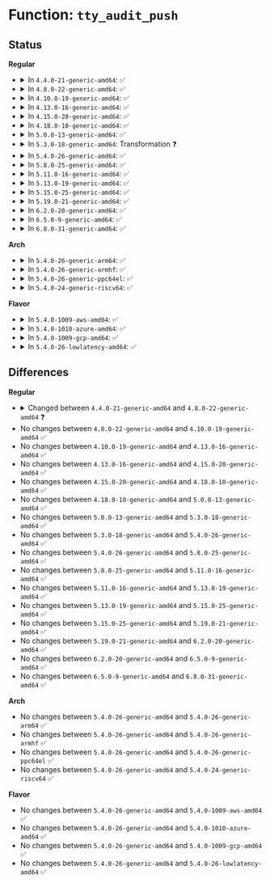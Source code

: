 # Function: <code>tty_audit_push</code>

## Status
<b>Regular</b>
<ul>
<li>
<details>
<summary>In <code>4.4.0-21-generic-amd64</code>: ✅</summary>

```c
void tty_audit_push(struct tty_struct * tty)
```

```json
{
  "name": "tty_audit_push",
  "collision_type": "Unique Global",
  "inline_type": "No",
  "funcs": [
    {
      "addr": 18446744071584011856,
      "name": "tty_audit_push",
      "external": true,
      "loc": "drivers/tty/tty_audit.c:325",
      "file": "drivers/tty/tty_audit.c",
      "inline": "seen, unknown",
      "caller_inline": [],
      "caller_func": [
        "drivers/tty/n_tty.c:n_tty_read"
      ]
    }
  ],
  "symbols": [
    {
      "addr": 18446744071584011856,
      "name": "tty_audit_push",
      "section": ".text",
      "bind": "STB_GLOBAL",
      "size": 211
    }
  ]
}
```
</details>
</li>
<li>
<details>
<summary>In <code>4.8.0-22-generic-amd64</code>: ✅</summary>

```c
int tty_audit_push()
```

```json
{
  "name": "tty_audit_push",
  "collision_type": "Unique Global",
  "inline_type": "No",
  "funcs": [
    {
      "addr": 18446744071584342080,
      "name": "tty_audit_push",
      "external": true,
      "loc": "drivers/tty/tty_audit.c:156",
      "file": "drivers/tty/tty_audit.c",
      "inline": "seen, unknown",
      "caller_inline": [],
      "caller_func": [
        "kernel/audit.c:audit_receive_msg",
        "drivers/tty/n_tty.c:n_tty_read",
        "drivers/tty/tty_audit.c:tty_audit_tiocsti"
      ]
    }
  ],
  "symbols": [
    {
      "addr": 18446744071584342080,
      "name": "tty_audit_push",
      "section": ".text",
      "bind": "STB_GLOBAL",
      "size": 118
    }
  ]
}
```
</details>
</li>
<li>
<details>
<summary>In <code>4.10.0-19-generic-amd64</code>: ✅</summary>

```c
int tty_audit_push()
```

```json
{
  "name": "tty_audit_push",
  "collision_type": "Unique Global",
  "inline_type": "No",
  "funcs": [
    {
      "addr": 18446744071584523920,
      "name": "tty_audit_push",
      "external": true,
      "loc": "drivers/tty/tty_audit.c:156",
      "file": "drivers/tty/tty_audit.c",
      "inline": "seen, unknown",
      "caller_inline": [],
      "caller_func": [
        "kernel/audit.c:audit_receive_msg",
        "drivers/tty/n_tty.c:n_tty_read",
        "drivers/tty/tty_audit.c:tty_audit_tiocsti"
      ]
    }
  ],
  "symbols": [
    {
      "addr": 18446744071584523920,
      "name": "tty_audit_push",
      "section": ".text",
      "bind": "STB_GLOBAL",
      "size": 118
    }
  ]
}
```
</details>
</li>
<li>
<details>
<summary>In <code>4.13.0-16-generic-amd64</code>: ✅</summary>

```c
int tty_audit_push()
```

```json
{
  "name": "tty_audit_push",
  "collision_type": "Unique Global",
  "inline_type": "No",
  "funcs": [
    {
      "addr": 18446744071584607408,
      "name": "tty_audit_push",
      "external": true,
      "loc": "drivers/tty/tty_audit.c:156",
      "file": "drivers/tty/tty_audit.c",
      "inline": "seen, unknown",
      "caller_inline": [],
      "caller_func": [
        "kernel/audit.c:audit_receive_msg",
        "drivers/tty/n_tty.c:n_tty_read",
        "drivers/tty/tty_audit.c:tty_audit_tiocsti"
      ]
    }
  ],
  "symbols": [
    {
      "addr": 18446744071584607408,
      "name": "tty_audit_push",
      "section": ".text",
      "bind": "STB_GLOBAL",
      "size": 106
    }
  ]
}
```
</details>
</li>
<li>
<details>
<summary>In <code>4.15.0-20-generic-amd64</code>: ✅</summary>

```c
int tty_audit_push()
```

```json
{
  "name": "tty_audit_push",
  "collision_type": "Unique Global",
  "inline_type": "No",
  "funcs": [
    {
      "addr": 18446744071585019936,
      "name": "tty_audit_push",
      "external": true,
      "loc": "drivers/tty/tty_audit.c:154",
      "file": "drivers/tty/tty_audit.c",
      "inline": "seen, unknown",
      "caller_inline": [],
      "caller_func": [
        "kernel/audit.c:audit_receive_msg",
        "drivers/tty/n_tty.c:n_tty_read",
        "drivers/tty/tty_audit.c:tty_audit_tiocsti"
      ]
    }
  ],
  "symbols": [
    {
      "addr": 18446744071585019936,
      "name": "tty_audit_push",
      "section": ".text",
      "bind": "STB_GLOBAL",
      "size": 107
    }
  ]
}
```
</details>
</li>
<li>
<details>
<summary>In <code>4.18.0-10-generic-amd64</code>: ✅</summary>

```c
int tty_audit_push()
```

```json
{
  "name": "tty_audit_push",
  "collision_type": "Unique Global",
  "inline_type": "No",
  "funcs": [
    {
      "addr": 18446744071585254144,
      "name": "tty_audit_push",
      "external": true,
      "loc": "drivers/tty/tty_audit.c:154",
      "file": "drivers/tty/tty_audit.c",
      "inline": "seen, unknown",
      "caller_inline": [],
      "caller_func": [
        "kernel/audit.c:audit_receive_msg",
        "drivers/tty/n_tty.c:n_tty_read",
        "drivers/tty/tty_audit.c:tty_audit_tiocsti"
      ]
    }
  ],
  "symbols": [
    {
      "addr": 18446744071585254144,
      "name": "tty_audit_push",
      "section": ".text",
      "bind": "STB_GLOBAL",
      "size": 107
    }
  ]
}
```
</details>
</li>
<li>
<details>
<summary>In <code>5.0.0-13-generic-amd64</code>: ✅</summary>

```c
int tty_audit_push()
```

```json
{
  "name": "tty_audit_push",
  "collision_type": "Unique Global",
  "inline_type": "No",
  "funcs": [
    {
      "addr": 18446744071585373568,
      "name": "tty_audit_push",
      "external": true,
      "loc": "drivers/tty/tty_audit.c:153",
      "file": "drivers/tty/tty_audit.c",
      "inline": "seen, unknown",
      "caller_inline": [],
      "caller_func": [
        "kernel/audit.c:audit_receive_msg",
        "drivers/tty/n_tty.c:n_tty_read",
        "drivers/tty/tty_audit.c:tty_audit_tiocsti"
      ]
    }
  ],
  "symbols": [
    {
      "addr": 18446744071585373568,
      "name": "tty_audit_push",
      "section": ".text",
      "bind": "STB_GLOBAL",
      "size": 107
    }
  ]
}
```
</details>
</li>
<li>
<details>
<summary>In <code>5.3.0-18-generic-amd64</code>: Transformation ❓</summary>

```c
int tty_audit_push()
```

```json
{
  "name": "tty_audit_push",
  "collision_type": "Unique Global",
  "inline_type": "No",
  "funcs": [
    {
      "addr": 0,
      "name": "tty_audit_push",
      "external": true,
      "loc": "drivers/tty/tty_audit.c:153",
      "file": "drivers/tty/tty_audit.c",
      "inline": "seen, unknown",
      "caller_inline": [],
      "caller_func": [
        "kernel/audit.c:audit_receive_msg",
        "drivers/tty/n_tty.c:n_tty_read",
        "drivers/tty/tty_audit.c:tty_audit_tiocsti"
      ]
    }
  ],
  "symbols": [
    {
      "addr": 18446744071585588230,
      "name": "tty_audit_push.cold",
      "section": ".text",
      "bind": "STB_LOCAL",
      "size": 12
    },
    {
      "addr": 18446744071585587360,
      "name": "tty_audit_push",
      "section": ".text",
      "bind": "STB_GLOBAL",
      "size": 109
    }
  ]
}
```
</details>
</li>
<li>
<details>
<summary>In <code>5.4.0-26-generic-amd64</code>: ✅</summary>

```c
int tty_audit_push()
```

```json
{
  "name": "tty_audit_push",
  "collision_type": "Unique Global",
  "inline_type": "No",
  "funcs": [
    {
      "addr": 18446744071585728288,
      "name": "tty_audit_push",
      "external": true,
      "loc": "drivers/tty/tty_audit.c:153",
      "file": "drivers/tty/tty_audit.c",
      "inline": "seen, unknown",
      "caller_inline": [],
      "caller_func": [
        "kernel/audit.c:audit_receive_msg",
        "drivers/tty/n_tty.c:n_tty_read",
        "drivers/tty/tty_audit.c:tty_audit_tiocsti"
      ]
    }
  ],
  "symbols": [
    {
      "addr": 18446744071585728288,
      "name": "tty_audit_push",
      "section": ".text",
      "bind": "STB_GLOBAL",
      "size": 108
    }
  ]
}
```
</details>
</li>
<li>
<details>
<summary>In <code>5.8.0-25-generic-amd64</code>: ✅</summary>

```c
int tty_audit_push()
```

```json
{
  "name": "tty_audit_push",
  "collision_type": "Unique Global",
  "inline_type": "No",
  "funcs": [
    {
      "addr": 18446744071586459456,
      "name": "tty_audit_push",
      "external": true,
      "loc": "drivers/tty/tty_audit.c:153",
      "file": "drivers/tty/tty_audit.c",
      "inline": "seen, unknown",
      "caller_inline": [],
      "caller_func": [
        "kernel/audit.c:audit_receive_msg",
        "drivers/tty/n_tty.c:canon_copy_from_read_buf",
        "drivers/tty/tty_audit.c:tty_audit_tiocsti"
      ]
    }
  ],
  "symbols": [
    {
      "addr": 18446744071586459456,
      "name": "tty_audit_push",
      "section": ".text",
      "bind": "STB_GLOBAL",
      "size": 169
    }
  ]
}
```
</details>
</li>
<li>
<details>
<summary>In <code>5.11.0-16-generic-amd64</code>: ✅</summary>

```c
int tty_audit_push()
```

```json
{
  "name": "tty_audit_push",
  "collision_type": "Unique Global",
  "inline_type": "No",
  "funcs": [
    {
      "addr": 18446744071586573776,
      "name": "tty_audit_push",
      "external": true,
      "loc": "drivers/tty/tty_audit.c:153",
      "file": "drivers/tty/tty_audit.c",
      "inline": "seen, unknown",
      "caller_inline": [],
      "caller_func": [
        "kernel/audit.c:audit_receive_msg",
        "drivers/tty/n_tty.c:canon_copy_from_read_buf",
        "drivers/tty/tty_audit.c:tty_audit_tiocsti"
      ]
    }
  ],
  "symbols": [
    {
      "addr": 18446744071586573776,
      "name": "tty_audit_push",
      "section": ".text",
      "bind": "STB_GLOBAL",
      "size": 169
    }
  ]
}
```
</details>
</li>
<li>
<details>
<summary>In <code>5.13.0-19-generic-amd64</code>: ✅</summary>

```c
int tty_audit_push()
```

```json
{
  "name": "tty_audit_push",
  "collision_type": "Unique Global",
  "inline_type": "No",
  "funcs": [
    {
      "addr": 18446744071586458352,
      "name": "tty_audit_push",
      "external": true,
      "loc": "drivers/tty/tty_audit.c:154",
      "file": "drivers/tty/tty_audit.c",
      "inline": "seen, unknown",
      "caller_inline": [],
      "caller_func": [
        "kernel/audit.c:audit_receive_msg",
        "drivers/tty/n_tty.c:canon_copy_from_read_buf",
        "drivers/tty/tty_audit.c:tty_audit_tiocsti"
      ]
    }
  ],
  "symbols": [
    {
      "addr": 18446744071586458352,
      "name": "tty_audit_push",
      "section": ".text",
      "bind": "STB_GLOBAL",
      "size": 169
    }
  ]
}
```
</details>
</li>
<li>
<details>
<summary>In <code>5.15.0-25-generic-amd64</code>: ✅</summary>

```c
int tty_audit_push()
```

```json
{
  "name": "tty_audit_push",
  "collision_type": "Unique Global",
  "inline_type": "No",
  "funcs": [
    {
      "addr": 18446744071586985280,
      "name": "tty_audit_push",
      "external": true,
      "loc": "drivers/tty/tty_audit.c:154",
      "file": "drivers/tty/tty_audit.c",
      "inline": "seen, unknown",
      "caller_inline": [],
      "caller_func": [
        "kernel/audit.c:audit_receive_msg",
        "drivers/tty/n_tty.c:canon_copy_from_read_buf",
        "drivers/tty/tty_audit.c:tty_audit_tiocsti"
      ]
    }
  ],
  "symbols": [
    {
      "addr": 18446744071586985280,
      "name": "tty_audit_push",
      "section": ".text",
      "bind": "STB_GLOBAL",
      "size": 169
    }
  ]
}
```
</details>
</li>
<li>
<details>
<summary>In <code>5.19.0-21-generic-amd64</code>: ✅</summary>

```c
int tty_audit_push()
```

```json
{
  "name": "tty_audit_push",
  "collision_type": "Unique Global",
  "inline_type": "No",
  "funcs": [
    {
      "addr": 18446744071588282672,
      "name": "tty_audit_push",
      "external": true,
      "loc": "drivers/tty/tty_audit.c:154",
      "file": "drivers/tty/tty_audit.c",
      "inline": "seen, unknown",
      "caller_inline": [],
      "caller_func": [
        "kernel/audit.c:audit_receive_msg",
        "drivers/tty/n_tty.c:canon_copy_from_read_buf",
        "drivers/tty/tty_audit.c:tty_audit_tiocsti"
      ]
    }
  ],
  "symbols": [
    {
      "addr": 18446744071588282672,
      "name": "tty_audit_push",
      "section": ".text",
      "bind": "STB_GLOBAL",
      "size": 168
    }
  ]
}
```
</details>
</li>
<li>
<details>
<summary>In <code>6.2.0-20-generic-amd64</code>: ✅</summary>

```c
int tty_audit_push()
```

```json
{
  "name": "tty_audit_push",
  "collision_type": "Unique Global",
  "inline_type": "No",
  "funcs": [
    {
      "addr": 18446744071589698512,
      "name": "tty_audit_push",
      "external": true,
      "loc": "drivers/tty/tty_audit.c:154",
      "file": "drivers/tty/tty_audit.c",
      "inline": "seen, unknown",
      "caller_inline": [],
      "caller_func": [
        "kernel/audit.c:audit_receive_msg",
        "drivers/tty/n_tty.c:canon_copy_from_read_buf",
        "drivers/tty/tty_audit.c:tty_audit_tiocsti"
      ]
    }
  ],
  "symbols": [
    {
      "addr": 18446744071589698512,
      "name": "tty_audit_push",
      "section": ".text",
      "bind": "STB_GLOBAL",
      "size": 168
    }
  ]
}
```
</details>
</li>
<li>
<details>
<summary>In <code>6.5.0-9-generic-amd64</code>: ✅</summary>

```c
int tty_audit_push()
```

```json
{
  "name": "tty_audit_push",
  "collision_type": "Unique Global",
  "inline_type": "No",
  "funcs": [
    {
      "addr": 18446744071590003200,
      "name": "tty_audit_push",
      "external": true,
      "loc": "drivers/tty/tty_audit.c:154",
      "file": "drivers/tty/tty_audit.c",
      "inline": "seen, unknown",
      "caller_inline": [],
      "caller_func": [
        "kernel/audit.c:audit_receive_msg",
        "drivers/tty/n_tty.c:canon_copy_from_read_buf",
        "drivers/tty/tty_audit.c:tty_audit_tiocsti"
      ]
    }
  ],
  "symbols": [
    {
      "addr": 18446744071590003200,
      "name": "tty_audit_push",
      "section": ".text",
      "bind": "STB_GLOBAL",
      "size": 168
    }
  ]
}
```
</details>
</li>
<li>
<details>
<summary>In <code>6.8.0-31-generic-amd64</code>: ✅</summary>

```c
int tty_audit_push()
```

```json
{
  "name": "tty_audit_push",
  "collision_type": "Unique Global",
  "inline_type": "No",
  "funcs": [
    {
      "addr": 18446744071590341568,
      "name": "tty_audit_push",
      "external": true,
      "loc": "drivers/tty/tty_audit.c:154",
      "file": "drivers/tty/tty_audit.c",
      "inline": "seen, unknown",
      "caller_inline": [],
      "caller_func": [
        "kernel/audit.c:audit_receive_msg",
        "drivers/tty/n_tty.c:canon_copy_from_read_buf",
        "drivers/tty/tty_audit.c:tty_audit_tiocsti"
      ]
    }
  ],
  "symbols": [
    {
      "addr": 18446744071590341568,
      "name": "tty_audit_push",
      "section": ".text",
      "bind": "STB_GLOBAL",
      "size": 168
    }
  ]
}
```
</details>
</li>
</ul>
<b>Arch</b>
<ul>
<li>
<details>
<summary>In <code>5.4.0-26-generic-arm64</code>: ✅</summary>

```c
int tty_audit_push()
```

```json
{
  "name": "tty_audit_push",
  "collision_type": "Unique Global",
  "inline_type": "No",
  "funcs": [
    {
      "addr": 18446603336498427104,
      "name": "tty_audit_push",
      "external": true,
      "loc": "drivers/tty/tty_audit.c:153",
      "file": "drivers/tty/tty_audit.c",
      "inline": "seen, unknown",
      "caller_inline": [],
      "caller_func": [
        "kernel/audit.c:audit_receive_msg",
        "drivers/tty/n_tty.c:n_tty_read",
        "drivers/tty/n_tty.c:n_tty_read",
        "drivers/tty/tty_audit.c:tty_audit_tiocsti"
      ]
    }
  ],
  "symbols": [
    {
      "addr": 18446603336498427104,
      "name": "tty_audit_push",
      "section": ".text",
      "bind": "STB_GLOBAL",
      "size": 124
    }
  ]
}
```
</details>
</li>
<li>
<details>
<summary>In <code>5.4.0-26-generic-armhf</code>: ✅</summary>

```c
int tty_audit_push()
```

```json
{
  "name": "tty_audit_push",
  "collision_type": "Unique Global",
  "inline_type": "No",
  "funcs": [
    {
      "addr": 3231093240,
      "name": "tty_audit_push",
      "external": true,
      "loc": "drivers/tty/tty_audit.c:153",
      "file": "drivers/tty/tty_audit.c",
      "inline": "seen, unknown",
      "caller_inline": [],
      "caller_func": [
        "kernel/audit.c:audit_receive_msg",
        "drivers/tty/n_tty.c:n_tty_read",
        "drivers/tty/tty_audit.c:tty_audit_tiocsti"
      ]
    }
  ],
  "symbols": [
    {
      "addr": 3231093240,
      "name": "tty_audit_push",
      "section": ".text",
      "bind": "STB_GLOBAL",
      "size": 128
    }
  ]
}
```
</details>
</li>
<li>
<details>
<summary>In <code>5.4.0-26-generic-ppc64el</code>: ✅</summary>

```c
int tty_audit_push()
```

```json
{
  "name": "tty_audit_push",
  "collision_type": "Unique Global",
  "inline_type": "No",
  "funcs": [
    {
      "addr": 13835058055291609888,
      "name": "tty_audit_push",
      "external": true,
      "loc": "drivers/tty/tty_audit.c:153",
      "file": "drivers/tty/tty_audit.c",
      "inline": "seen, unknown",
      "caller_inline": [],
      "caller_func": [
        "kernel/audit.c:audit_receive_msg",
        "drivers/tty/n_tty.c:n_tty_read",
        "drivers/tty/tty_audit.c:tty_audit_tiocsti"
      ]
    }
  ],
  "symbols": [
    {
      "addr": 13835058055291609888,
      "name": "tty_audit_push",
      "section": ".text",
      "bind": "STB_GLOBAL",
      "size": 136
    }
  ]
}
```
</details>
</li>
<li>
<details>
<summary>In <code>5.4.0-24-generic-riscv64</code>: ✅</summary>

```c
int tty_audit_push()
```

```json
{
  "name": "tty_audit_push",
  "collision_type": "Unique Global",
  "inline_type": "No",
  "funcs": [
    {
      "addr": 18446743936276078488,
      "name": "tty_audit_push",
      "external": true,
      "loc": "drivers/tty/tty_audit.c:153",
      "file": "drivers/tty/tty_audit.c",
      "inline": "seen, unknown",
      "caller_inline": [],
      "caller_func": [
        "kernel/audit.c:audit_receive_msg",
        "drivers/tty/n_tty.c:n_tty_read",
        "drivers/tty/tty_audit.c:tty_audit_tiocsti"
      ]
    }
  ],
  "symbols": [
    {
      "addr": 18446743936276078488,
      "name": "tty_audit_push",
      "section": ".text",
      "bind": "STB_GLOBAL",
      "size": 108
    }
  ]
}
```
</details>
</li>
</ul>
<b>Flavor</b>
<ul>
<li>
<details>
<summary>In <code>5.4.0-1009-aws-amd64</code>: ✅</summary>

```c
int tty_audit_push()
```

```json
{
  "name": "tty_audit_push",
  "collision_type": "Unique Global",
  "inline_type": "No",
  "funcs": [
    {
      "addr": 18446744071585489312,
      "name": "tty_audit_push",
      "external": true,
      "loc": "drivers/tty/tty_audit.c:153",
      "file": "drivers/tty/tty_audit.c",
      "inline": "seen, unknown",
      "caller_inline": [],
      "caller_func": [
        "kernel/audit.c:audit_receive_msg",
        "drivers/tty/n_tty.c:n_tty_read",
        "drivers/tty/tty_audit.c:tty_audit_tiocsti"
      ]
    }
  ],
  "symbols": [
    {
      "addr": 18446744071585489312,
      "name": "tty_audit_push",
      "section": ".text",
      "bind": "STB_GLOBAL",
      "size": 108
    }
  ]
}
```
</details>
</li>
<li>
<details>
<summary>In <code>5.4.0-1010-azure-amd64</code>: ✅</summary>

```c
int tty_audit_push()
```

```json
{
  "name": "tty_audit_push",
  "collision_type": "Unique Global",
  "inline_type": "No",
  "funcs": [
    {
      "addr": 18446744071585359152,
      "name": "tty_audit_push",
      "external": true,
      "loc": "drivers/tty/tty_audit.c:153",
      "file": "drivers/tty/tty_audit.c",
      "inline": "seen, unknown",
      "caller_inline": [],
      "caller_func": [
        "kernel/audit.c:audit_receive_msg",
        "drivers/tty/n_tty.c:n_tty_read",
        "drivers/tty/tty_audit.c:tty_audit_tiocsti"
      ]
    }
  ],
  "symbols": [
    {
      "addr": 18446744071585359152,
      "name": "tty_audit_push",
      "section": ".text",
      "bind": "STB_GLOBAL",
      "size": 108
    }
  ]
}
```
</details>
</li>
<li>
<details>
<summary>In <code>5.4.0-1009-gcp-amd64</code>: ✅</summary>

```c
int tty_audit_push()
```

```json
{
  "name": "tty_audit_push",
  "collision_type": "Unique Global",
  "inline_type": "No",
  "funcs": [
    {
      "addr": 18446744071585678688,
      "name": "tty_audit_push",
      "external": true,
      "loc": "drivers/tty/tty_audit.c:153",
      "file": "drivers/tty/tty_audit.c",
      "inline": "seen, unknown",
      "caller_inline": [],
      "caller_func": [
        "kernel/audit.c:audit_receive_msg",
        "drivers/tty/n_tty.c:n_tty_read",
        "drivers/tty/tty_audit.c:tty_audit_tiocsti"
      ]
    }
  ],
  "symbols": [
    {
      "addr": 18446744071585678688,
      "name": "tty_audit_push",
      "section": ".text",
      "bind": "STB_GLOBAL",
      "size": 108
    }
  ]
}
```
</details>
</li>
<li>
<details>
<summary>In <code>5.4.0-26-lowlatency-amd64</code>: ✅</summary>

```c
int tty_audit_push()
```

```json
{
  "name": "tty_audit_push",
  "collision_type": "Unique Global",
  "inline_type": "No",
  "funcs": [
    {
      "addr": 18446744071585786736,
      "name": "tty_audit_push",
      "external": true,
      "loc": "drivers/tty/tty_audit.c:153",
      "file": "drivers/tty/tty_audit.c",
      "inline": "seen, unknown",
      "caller_inline": [],
      "caller_func": [
        "kernel/audit.c:audit_receive_msg",
        "drivers/tty/n_tty.c:n_tty_read",
        "drivers/tty/tty_audit.c:tty_audit_tiocsti"
      ]
    }
  ],
  "symbols": [
    {
      "addr": 18446744071585786736,
      "name": "tty_audit_push",
      "section": ".text",
      "bind": "STB_GLOBAL",
      "size": 108
    }
  ]
}
```
</details>
</li>
</ul>

## Differences
<b>Regular</b>
<ul>
<li>
<details>
<summary>Changed between <code>4.4.0-21-generic-amd64</code> and <code>4.8.0-22-generic-amd64</code> ❓</summary>
<ul>
<li>
<b>Param removed. </b>
<code>struct tty_struct * tty</code>
</li>
<li>
<b>Return type changed. </b>
<code>void</code> ➡️ <code>int</code>
</li>
</ul>
</details>
</li>
<li>
No changes between <code>4.8.0-22-generic-amd64</code> and <code>4.10.0-19-generic-amd64</code> ✅
</li>
<li>
No changes between <code>4.10.0-19-generic-amd64</code> and <code>4.13.0-16-generic-amd64</code> ✅
</li>
<li>
No changes between <code>4.13.0-16-generic-amd64</code> and <code>4.15.0-20-generic-amd64</code> ✅
</li>
<li>
No changes between <code>4.15.0-20-generic-amd64</code> and <code>4.18.0-10-generic-amd64</code> ✅
</li>
<li>
No changes between <code>4.18.0-10-generic-amd64</code> and <code>5.0.0-13-generic-amd64</code> ✅
</li>
<li>
No changes between <code>5.0.0-13-generic-amd64</code> and <code>5.3.0-18-generic-amd64</code> ✅
</li>
<li>
No changes between <code>5.3.0-18-generic-amd64</code> and <code>5.4.0-26-generic-amd64</code> ✅
</li>
<li>
No changes between <code>5.4.0-26-generic-amd64</code> and <code>5.8.0-25-generic-amd64</code> ✅
</li>
<li>
No changes between <code>5.8.0-25-generic-amd64</code> and <code>5.11.0-16-generic-amd64</code> ✅
</li>
<li>
No changes between <code>5.11.0-16-generic-amd64</code> and <code>5.13.0-19-generic-amd64</code> ✅
</li>
<li>
No changes between <code>5.13.0-19-generic-amd64</code> and <code>5.15.0-25-generic-amd64</code> ✅
</li>
<li>
No changes between <code>5.15.0-25-generic-amd64</code> and <code>5.19.0-21-generic-amd64</code> ✅
</li>
<li>
No changes between <code>5.19.0-21-generic-amd64</code> and <code>6.2.0-20-generic-amd64</code> ✅
</li>
<li>
No changes between <code>6.2.0-20-generic-amd64</code> and <code>6.5.0-9-generic-amd64</code> ✅
</li>
<li>
No changes between <code>6.5.0-9-generic-amd64</code> and <code>6.8.0-31-generic-amd64</code> ✅
</li>
</ul>
<b>Arch</b>
<ul>
<li>
No changes between <code>5.4.0-26-generic-amd64</code> and <code>5.4.0-26-generic-arm64</code> ✅
</li>
<li>
No changes between <code>5.4.0-26-generic-amd64</code> and <code>5.4.0-26-generic-armhf</code> ✅
</li>
<li>
No changes between <code>5.4.0-26-generic-amd64</code> and <code>5.4.0-26-generic-ppc64el</code> ✅
</li>
<li>
No changes between <code>5.4.0-26-generic-amd64</code> and <code>5.4.0-24-generic-riscv64</code> ✅
</li>
</ul>
<b>Flavor</b>
<ul>
<li>
No changes between <code>5.4.0-26-generic-amd64</code> and <code>5.4.0-1009-aws-amd64</code> ✅
</li>
<li>
No changes between <code>5.4.0-26-generic-amd64</code> and <code>5.4.0-1010-azure-amd64</code> ✅
</li>
<li>
No changes between <code>5.4.0-26-generic-amd64</code> and <code>5.4.0-1009-gcp-amd64</code> ✅
</li>
<li>
No changes between <code>5.4.0-26-generic-amd64</code> and <code>5.4.0-26-lowlatency-amd64</code> ✅
</li>
</ul>
